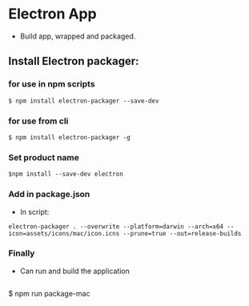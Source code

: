 # Electron App
- Build app, wrapped and packaged.

## Install Electron packager:

### for use in npm scripts
````
$ npm install electron-packager --save-dev
````

### for use from cli
````
$ npm install electron-packager -g
````

### Set product name
````
$npm install --save-dev electron
````

### Add in package.json
- In script:
````
electron-packager . --overwrite --platform=darwin --arch=x64 --icon=assets/icons/mac/icon.icns --prune=true --out=release-builds
````

### Finally
- Can run and build the application

	````
$ npm run package-mac
````